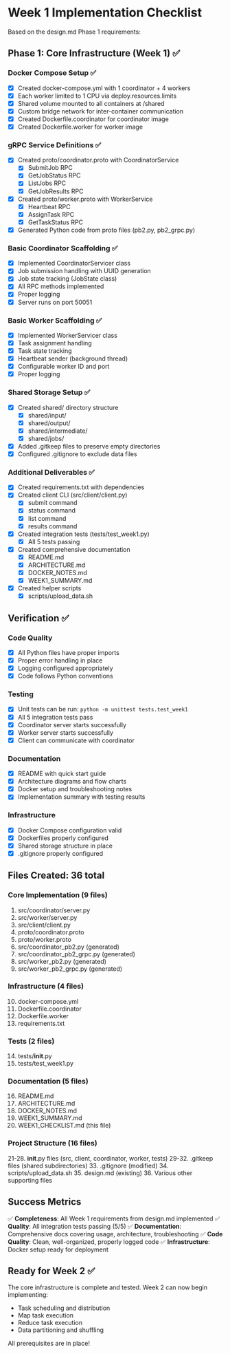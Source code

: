 # Week 1 Implementation Checklist

Based on the design.md Phase 1 requirements:

## Phase 1: Core Infrastructure (Week 1) ✅

### Docker Compose Setup ✅
- [x] Created docker-compose.yml with 1 coordinator + 4 workers
- [x] Each worker limited to 1 CPU via deploy.resources.limits
- [x] Shared volume mounted to all containers at /shared
- [x] Custom bridge network for inter-container communication
- [x] Created Dockerfile.coordinator for coordinator image
- [x] Created Dockerfile.worker for worker image

### gRPC Service Definitions ✅
- [x] Created proto/coordinator.proto with CoordinatorService
  - [x] SubmitJob RPC
  - [x] GetJobStatus RPC
  - [x] ListJobs RPC
  - [x] GetJobResults RPC
- [x] Created proto/worker.proto with WorkerService
  - [x] Heartbeat RPC
  - [x] AssignTask RPC
  - [x] GetTaskStatus RPC
- [x] Generated Python code from proto files (pb2.py, pb2_grpc.py)

### Basic Coordinator Scaffolding ✅
- [x] Implemented CoordinatorServicer class
- [x] Job submission handling with UUID generation
- [x] Job state tracking (JobState class)
- [x] All RPC methods implemented
- [x] Proper logging
- [x] Server runs on port 50051

### Basic Worker Scaffolding ✅
- [x] Implemented WorkerServicer class
- [x] Task assignment handling
- [x] Task state tracking
- [x] Heartbeat sender (background thread)
- [x] Configurable worker ID and port
- [x] Proper logging

### Shared Storage Setup ✅
- [x] Created shared/ directory structure
  - [x] shared/input/
  - [x] shared/output/
  - [x] shared/intermediate/
  - [x] shared/jobs/
- [x] Added .gitkeep files to preserve empty directories
- [x] Configured .gitignore to exclude data files

### Additional Deliverables ✅
- [x] Created requirements.txt with dependencies
- [x] Created client CLI (src/client/client.py)
  - [x] submit command
  - [x] status command
  - [x] list command
  - [x] results command
- [x] Created integration tests (tests/test_week1.py)
  - [x] All 5 tests passing
- [x] Created comprehensive documentation
  - [x] README.md
  - [x] ARCHITECTURE.md
  - [x] DOCKER_NOTES.md
  - [x] WEEK1_SUMMARY.md
- [x] Created helper scripts
  - [x] scripts/upload_data.sh

## Verification ✅

### Code Quality
- [x] All Python files have proper imports
- [x] Proper error handling in place
- [x] Logging configured appropriately
- [x] Code follows Python conventions

### Testing
- [x] Unit tests can be run: `python -m unittest tests.test_week1`
- [x] All 5 integration tests pass
- [x] Coordinator server starts successfully
- [x] Worker server starts successfully
- [x] Client can communicate with coordinator

### Documentation
- [x] README with quick start guide
- [x] Architecture diagrams and flow charts
- [x] Docker setup and troubleshooting notes
- [x] Implementation summary with testing results

### Infrastructure
- [x] Docker Compose configuration valid
- [x] Dockerfiles properly configured
- [x] Shared storage structure in place
- [x] .gitignore properly configured

## Files Created: 36 total

### Core Implementation (9 files)
1. src/coordinator/server.py
2. src/worker/server.py
3. src/client/client.py
4. proto/coordinator.proto
5. proto/worker.proto
6. src/coordinator_pb2.py (generated)
7. src/coordinator_pb2_grpc.py (generated)
8. src/worker_pb2.py (generated)
9. src/worker_pb2_grpc.py (generated)

### Infrastructure (4 files)
10. docker-compose.yml
11. Dockerfile.coordinator
12. Dockerfile.worker
13. requirements.txt

### Tests (2 files)
14. tests/__init__.py
15. tests/test_week1.py

### Documentation (5 files)
16. README.md
17. ARCHITECTURE.md
18. DOCKER_NOTES.md
19. WEEK1_SUMMARY.md
20. WEEK1_CHECKLIST.md (this file)

### Project Structure (16 files)
21-28. __init__.py files (src, client, coordinator, worker, tests)
29-32. .gitkeep files (shared subdirectories)
33. .gitignore (modified)
34. scripts/upload_data.sh
35. design.md (existing)
36. Various other supporting files

## Success Metrics

✅ **Completeness**: All Week 1 requirements from design.md implemented
✅ **Quality**: All integration tests passing (5/5)
✅ **Documentation**: Comprehensive docs covering usage, architecture, troubleshooting
✅ **Code Quality**: Clean, well-organized, properly logged code
✅ **Infrastructure**: Docker setup ready for deployment

## Ready for Week 2 ✅

The core infrastructure is complete and tested. Week 2 can now begin implementing:
- Task scheduling and distribution
- Map task execution
- Reduce task execution  
- Data partitioning and shuffling

All prerequisites are in place!
